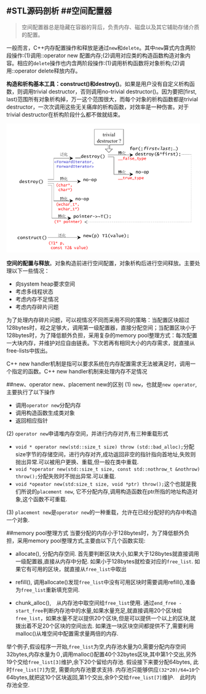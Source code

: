 #STL源码剖析
##空间配置器
---
> 空间配置器总是隐藏在容器的背后，负责内存、磁盘以及其它辅助存储介质的配置。

  一般而言，C++内存配置操作和释放是通过`new`和`delete`。其中`new`算式内含两阶段操作:(1)调用::operator new 配置内存;(2)调用对应类的构造函数构造对象内容。相应的`delete`操作也内含两阶段操作:(1)调用析构函数将对象析构;(2)调用::operator delete释放内存。
  
  **构造和析构基本工具：construct()和destroy()**。如果是用户没有自定义析构函数，则调用trivial destructor，否则调用no-trivial destructor()。因为要把[first, last)范围所有对象析构掉，万一这个范围很大，而每个对象的析构函数都是trivial destructor，一次次调用这些无关痛痒的析构函数，对效率是一种伤害。对于trivial destructor在析构阶段什么都不做就结束。
  
  ![2-1](imgs/stl-2-1.png)
  
  
  **空间的配置与释放**。对象构造前进行空间配置，对象析构后进行空间释放。主要处理以下一些情况：

 * 向system heap要求空间
 * 考虑多线程状态
 * 考虑内存不足情况
 * 考虑内存碎片问题
 
 
 为了处理内存碎片问题，可以视情况不同而采用不同的策略：当配置区块超过128bytes时，视之足够大，调用第一级配置器，直接分配空间；当配置区块小于128bytes时，为了降低额外负担，采用复杂的memory pool整理方式：每次配置一大块内存，并维护对应自由链表。下次若再有相同大小的内存需求，就直接从free-lists中拔出。
 
 C++ new handler机制是指可以要求系统在内存配置需求无法被满足时，调用一个指定的函数。C++ new handler机制来处理内存不足情况
 
 ##new、operator new、placement new的区别
 (1) `new`，也就是`new operator`,主要执行了以下操作
 
   * 调用`operator new`分配内存
   * 调用构造函数生成类对象
   * 返回相应指针

(2) `operator new`申请堆内存空间，并进行内存对齐,有三种重载形式

  * `void * operator new(std::size_t size) throw (std::bad_alloc);`分配size字节的存储空间，进行内存对齐,成功返回非空的指针指向首地址,失败则抛出异常.可以被用户更换、重载,但一般在类中重载.
  * `void *operator new(std::size_t size, const std::nothrow_t &nothrow) throw();`分配失败时不抛出异常.可以重载.
  * `void *opeator new(std:size_t size, void *ptr) throw();`这个也就是我们所说的`placement new`, 它不分配内存,调用构造函数在ptr所指的地址构造对象,这个函数不可重载.

(3) `placement new`是`operator new`的一种重载，允许在已经分配好的内存中构造一个对象.

##memory pool整理方式
当要分配的内存小于128bytes时，为了降低额外负担，采用memory pool整理方式,主要由以下几个函数实现:

* allocate(), 分配内存空间. 首先要判断区块大小,如果大于128bytes就直接调用一级配置器,直接从内存中分配. 如果小于128bytes就检查对应的`free_list`. 如果它有可用的区块，就直接从`free_list`中取出

* refill(), 调用allocate()发现`free_list`中没有可用区块时需要调用refill(),准备为`free_list`重新填充空间.

* chunk_alloc(),　从内存池中取空间给`free_list`使用. 通过`end_free - start_free`判断内存池中的水量,如果水量充足,就直接调用20个区块给`free_list`，如果水量不足以提供20个区块,但是可以提供一个以上的区块,就拨出着不足20个区块的空间出去. 如果连一块区块空间都提供不了,需要利用malloc()从堆空间中配置需求量两倍的内存.

举个例子,假设程序一开始,`free_list`为空,内存池水量为0,需要分配内存空间32bytes,内存水量为０,调用malloc()配置40个32bytes区块,其中第1个交出,另外19个交给`free_list[3]`维护,余下20个留给内存池. 假设接下来要分配64bytes, 此时`free_list[7]`为空, 需要向内存池要求支持. 内存池只能够供应`(32*20)/64=10`个64bytes,就把这10个区块返回,第1个交出,余9个交给`free_list[7]`维护.　此时内存池全空.  